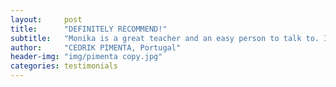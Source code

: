 ```yaml
---
layout:     post
title:      "DEFINITELY RECOMMEND!"
subtitle:   "Monika is a great teacher and an easy person to talk to. I was having classes of Polish with her and I felt that I made a huge progress in my knowledge. She was not only able to explain the language to me but capable of discussing it and its roots (which for me made the classes much more interesting). I definitely recommend her and I bet you will be a better speaker in the end."
author:     "CEDRIK PIMENTA, Portugal"
header-img: "img/pimenta copy.jpg"
categories: testimonials
---
```


